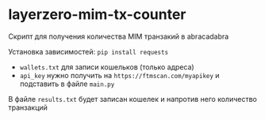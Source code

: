 # layerzero-mim-tx-counter

Скрипт для получения количества MIM транзакий в abracadabra

Установка зависимостей: ```pip install requests```

- `wallets.txt` для записи кошельков (только адреса)
- `api_key` нужно получить на `https://ftmscan.com/myapikey` и подставить в файле `main.py`

В файле `results.txt` будет записан кошелек и напротив него количество транзакций